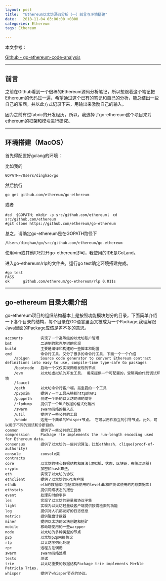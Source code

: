 ```yaml
---
layout: post
title:  "Ethereum以太坊源码分析（一）前言与环境搭建"
date:   2018-11-04 03:00:00 +0800
categories: Ethereum
tags: Ethereum

---
```


本文参考：

[Github - go-ethereum-code-analysis](https://github.com/ZtesoftCS/go-ethereum-code-analysis)   

---

## 前言

之前在Github看到一个很棒的Ethereum源码分析笔记，所以想跟着这个笔记把Ethereum的代码过一遍，希望通过这个已有的笔记和自己的分析，能总结出一些自己的东西，并以此方式记录下来，用输出来激励自己的输入。

因为之前有过fabric的开发经历，所以，我选择了go-ethereum这个项目来对ethereum的框架和模块进行研究。

---

## 环境搭建（MacOS）

首先得配置好golang的环境：

比如我的

```
GOPATH=/Users/dinghao/go
```

然后执行
```
go get github.com/ethereum/go-ethereum

```

或者

```
#cd  $GOPATH; mkdir -p src/github.com/ethereum； cd src/github.com/ethereum  
#git clone https://github.com/ethereum/go-ethereum
```
总之，请确定go-ethereum是在GOPATH路径下

```
/Users/dinghao/go/src/github.com/ethereum/go-ethereum
```

使用vim或其他IDE打开go-ethereum即可，我使用的IDE是GoLand。 

进入go-ethereum/rlp的文件夹，运行go test确定环境搭建完成。

```
#go test
PASS
ok      github.com/ethereum/go-ethereum/rlp 0.011s
```

---

## go-ethereum 目录大概介绍

go-ethereum项目的组织结构基本上是按照功能模块划分的目录，下面简单介绍一下各个目录的结构，每个目录在GO语言里面又被成为一个Package,我理解跟Java里面的Package应该是差不多的意思。

```
accounts        实现了一个高等级的以太坊账户管理
bmt             二进制的默克尔树的实现
build           主要是编译和构建的一些脚本和配置
cmd             命令行工具，又分了很多的命令行工具，下面一个一个介绍
    /abigen     Source code generator to convert Ethereum contract definitions into easy to use, compile-time type-safe Go packages
    /bootnode   启动一个仅仅实现网络发现的节点
    /evm        以太坊虚拟机的开发工具， 用来提供一个可配置的，受隔离的代码调试环境
    /faucet     
    /geth       以太坊命令行客户端，最重要的一个工具
    /p2psim     提供了一个工具来模拟http的API
    /puppeth    创建一个新的以太坊网络的向导
    /rlpdump    提供了一个RLP数据的格式化输出
    /swarm      swarm网络的接入点
    /util       提供了一些公共的工具
    /wnode      这是一个简单的Whisper节点。 它可以用作独立的引导节点。此外，可以用于不同的测试和诊断目的。
common          提供了一些公共的工具类
compression     Package rle implements the run-length encoding used for Ethereum data.
consensus       提供了以太坊的一些共识算法，比如ethhash, clique(proof-of-authority)
console         console类
contracts   
core            以太坊的核心数据结构和算法(虚拟机，状态，区块链，布隆过滤器)
crypto          加密和hash算法，
eth             实现了以太坊的协议
ethclient       提供了以太坊的RPC客户端
ethdb           eth的数据库(包括实际使用的leveldb和供测试使用的内存数据库)
ethstats        提供网络状态的报告
event           处理实时的事件
les             实现了以太坊的轻量级协议子集
light           实现为以太坊轻量级客户端提供按需检索的功能
log             提供对人机都友好的日志信息
metrics         提供磁盘计数器
miner           提供以太坊的区块创建和挖矿
mobile          移动端使用的一些warpper
node            以太坊的多种类型的节点
p2p             以太坊p2p网络协议
rlp             以太坊序列化处理
rpc             远程方法调用
swarm           swarm网络处理
tests           测试
trie            以太坊重要的数据结构Package trie implements Merkle Patricia Tries.
whisper         提供了whisper节点的协议。

```











